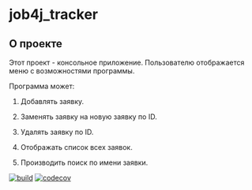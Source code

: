 # job4j_tracker

## О проекте

Этот проект - консольное приложение. Пользователю отображается меню с возможностями программы.

Программа может:

1. Добавлять заявку.

1. Заменять заявку на новую заявку по ID.

1. Удалять заявку по ID.

1. Отображать список всех заявок.

1. Производить поиск по имени заявки.


[![build](https://github.com/SergeyPoletaev/job4j_tracker/workflows/build/badge.svg)](https://github.com/SergeyPoletaev/job4j_tracker/actions)
[![codecov](https://codecov.io/gh/SergeyPoletaev/job4j_tracker/branch/master/graph/badge.svg?token=5ab684e5-ea3e-4015-bae5-850a78e67cd3)](https://codecov.io/gh/SergeyPoletaev/job4j_tracker)
